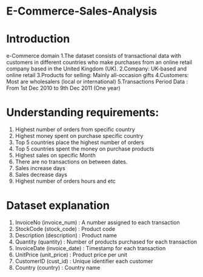 # E-Commerce-Sales-Analysis

# **Introduction** 
e-Commerce domain
1.The dataset consists of transactional data with customers in different countries who make purchases from an online retail company based in the United Kingdom (UK).
2.Company: UK-based and online retail
3.Products for selling: Mainly all-occasion gifts
4.Customers: Most are wholesalers (local or international)
5.Transactions Period Data : From 1st Dec 2010 to 9th Dec 2011 (One year)


# **Understanding requirements:**

1. Highest number of orders from specific country
2. Highest money spent on purchase specific country
3. Top 5 countries place the highest number of orders
4. Top 5 countries spent the money on purchase products
5. Highest sales on specific Month
6. There are no transactions on between dates.
7. Sales increase days
8. Sales decrease days
9. Highest number of orders hours and etc

# **Dataset explanation**
1. InvoiceNo (invoice_num) : A number assigned to each transaction
2. StockCode (stock_code) : Product code
3. Description (description) : Product name
4. Quantity (quantity) : Number of products purchased for each transaction
5. InvoiceDate (invoice_date) : Timestamp for each transaction
6. UnitPrice (unit_price) : Product price per unit
7. CustomerID (cust_id) : Unique identifier each customer
8. Country (country) : Country name
